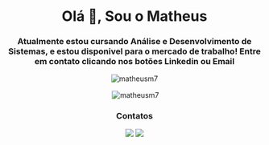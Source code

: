 <h1 align="center">Olá 👋, Sou o Matheus</h1>
<h3 align="center">Atualmente estou cursando Análise e Desenvolvimento de Sistemas, e estou disponivel para o mercado de trabalho! Entre em contato clicando nos botões Linkedin ou Email</h3>


 <div align="center"> 
  
  <p><img align="center" src="https://github-readme-stats.vercel.app/api/top-langs?username=matheusm7&show_icons=true&locale=en&layout=compact" alt="matheusm7" /></p>

  <p>&nbsp;<img align="center" src="https://github-readme-stats.vercel.app/api?username=matheusm7&show_icons=true&locale=en" alt="matheusm7" /></p>
  
 <h3 align="center">Contatos</h3>
<a href="mailto:matheusidmelo@gmail.com" target="_blank"><img src="https://img.shields.io/badge/Gmail-D14836?style=for-the-badge&logo=gmail&logoColor=white" target="_blank"></a> 
<a href="https://www.linkedin.com/in/matheus-melo-11b916220/" target="_blank"><img src="https://img.shields.io/badge/-LinkedIn-%230077B5?style=for-the-badge&logo=linkedin&logoColor=white" target="_blank"></a> 
  </div>  </div>  </div>
   <br>
